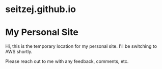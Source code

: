 # seitzej.github.io

# My Personal Site
Hi, this is the temporary location for my personal site. I'll be switching to AWS shortly.

Please reach out to me with any feedback, comments, etc.
